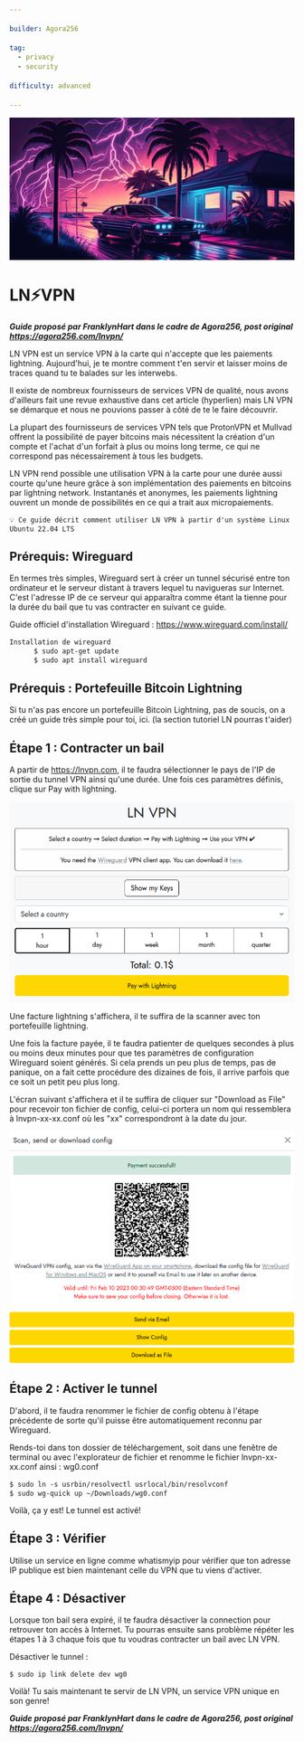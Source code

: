 ```yaml
---

builder: Agora256

tag:
  - privacy
  - security

difficulty: advanced

---
```


![image](assets\0.png)

# LN⚡VPN

_**Guide proposé par FranklynHart dans le cadre de Agora256, post original https://agora256.com/lnvpn/**_


LN VPN est un service VPN à la carte qui n'accepte que les paiements lightning. Aujourd'hui, je te montre comment t'en servir et laisser moins de traces quand tu te balades sur les interwebs.‌‌‌‌

Il existe de nombreux fournisseurs de services VPN de qualité, nous avons d'ailleurs fait une revue exhaustive dans cet article (hyperlien) mais LN VPN se démarque et nous ne pouvions passer à côté de te le faire découvrir.

La plupart des fournisseurs de services VPN tels que ProtonVPN et Mullvad offrent la possibilité de payer bitcoins mais nécessitent la création d'un compte et l'achat d'un forfait à plus ou moins long terme, ce qui ne correspond pas nécessairement à tous les budgets.  

LN VPN rend possible une utilisation VPN à la carte pour une durée aussi courte qu'une heure grâce à son implémentation des paiements en bitcoins par lightning network.  Instantanés et anonymes, les paiements lightning ouvrent un monde de possibilités en ce qui a trait aux micropaiements. ‌‌‌‌

    💡 Ce guide décrit comment utiliser LN VPN à partir d'un système Linux Ubuntu 22.04 LTS

## Prérequis: Wireguard

En termes très simples, Wireguard sert à créer un tunnel sécurisé entre ton ordinateur et le serveur distant à travers lequel tu navigueras sur Internet.  C'est l'adresse IP de ce serveur qui apparaîtra comme étant la tienne pour la durée du bail que tu vas contracter en suivant ce guide.

Guide officiel d'installation Wireguard : https://www.wireguard.com/install/‌‌‌‌

    Installation de wireguard
          $ sudo apt-get update
          $ sudo apt install wireguard


## Prérequis : Portefeuille Bitcoin Lightning

Si tu n'as pas encore un portefeuille Bitcoin Lightning, pas de soucis, on a créé un guide très simple pour toi, ici. (la section tutoriel LN pourras t'aider)

## Étape 1 : Contracter un bail

A partir de https://lnvpn.com, il te faudra sélectionner le pays de l'IP de sortie du tunnel VPN ainsi qu'une durée.  Une fois ces paramètres définis, clique sur Pay with lightning.

![image](assets\1.png)

Une facture lightning s'affichera, il te suffira de la scanner avec ton portefeuille lightning.

Une fois la facture payée, il te faudra patienter de quelques secondes à plus ou moins deux minutes pour que tes paramètres de configuration Wireguard soient générés. Si cela prends un peu plus de temps, pas de panique, on a fait cette procédure des dizaines de fois, il arrive parfois que ce soit un petit peu plus long.

L'écran suivant s'affichera et il te suffira de cliquer sur "Download as File" pour recevoir ton fichier de config, celui-ci portera un nom qui ressemblera à lnvpn-xx-xx.conf où les "xx" correspondront à la date du jour.

![image](assets\2.png)

## Étape 2 : Activer le tunnel

D'abord, il te faudra renommer le fichier de config obtenu à l'étape précédente de sorte qu'il puisse être automatiquement reconnu par Wireguard.

Rends-toi dans ton dossier de téléchargement, soit dans une fenêtre de terminal ou avec l'explorateur de fichier et renomme le fichier lnvpn-xx-xx.conf ainsi : wg0.conf

    $ sudo ln -s usrbin/resolvectl usrlocal/bin/resolvconf
    $ sudo wg-quick up ~/Downloads/wg0.conf

Voilà, ça y est! Le tunnel est activé!

## Étape 3 : Vérifier

Utilise un service en ligne comme whatismyip pour vérifier que ton adresse IP publique est bien maintenant celle du VPN que tu viens d'activer.  

## Étape 4 : Désactiver

Lorsque ton bail sera expiré, il te faudra désactiver la connection pour retrouver ton accès à Internet. Tu pourras ensuite sans problème répéter les étapes 1 à 3 chaque fois que tu voudras contracter un bail avec LN VPN.

Désactiver le tunnel :

    $ sudo ip link delete dev wg0

Voilà! Tu sais maintenant te servir de LN VPN, un service VPN unique en son genre!

_**Guide proposé par FranklynHart dans le cadre de Agora256, post original https://agora256.com/lnvpn/**_